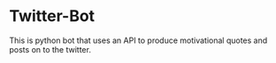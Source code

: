# Twitter-Bot
This is python bot that uses an API to produce motivational quotes and posts on to the twitter.

